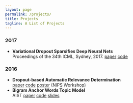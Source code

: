```yaml
---
layout: page
permalink: /projects/
title: Projects
tagline: A List of Projects
---
```


### 2017 
*  **Variational Dropout Sparsifies Deep Neural Nets**  
	Proceedings of the 34th ICML, Sydney, 2017.
	[paper](https://arxiv.org/abs/1701.05369)
	[code](https://github.com/ars-ashuha/variational-dropout-sparsifies-dnn)

### 2016 

*  **Dropout-based Automatic Relevance Determination**  
	[paper](http://bayesiandeeplearning.org/papers/BDL_18.pdf) 
	[code](https://github.com/DMolchanovSk/vd-ard-bdl16) 
	[poster](https://ars-ashuha.ru/pdf/nips16_vdo/nips_poster.pdf) 
	(NIPS Workshop)
* **Bigram Anchor Words Topic Model**  
	AIST
	[paper](https://github.com/ars-ashuha/bigram-anchor-words/blob/master/bigram-anchor-words.pdf) 
	[code](https://github.com/ars-ashuha/bigram-anchor-words) 
	[slides](https://github.com/ars-ashuha/bigram-anchor-words/blob/master/docs/pres/aist16_pres.pdf)
	

